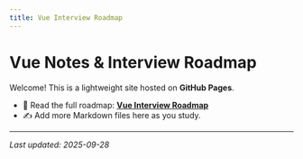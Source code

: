 ```yaml
---
title: Vue Interview Roadmap
---
```


# Vue Notes & Interview Roadmap

Welcome! This is a lightweight site hosted on **GitHub Pages**.

- 📘 Read the full roadmap: **[Vue Interview Roadmap](./vue-interview-roadmap.md)**
- ✍️ Add more Markdown files here as you study.

---

_Last updated: 2025-09-28_
